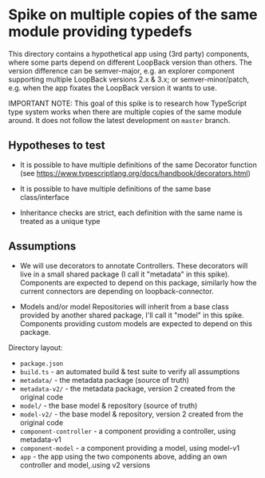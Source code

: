 # Spike on multiple copies of the same module providing typedefs

This directory contains a hypothetical app using (3rd party) components,
where some parts depend on different LoopBack version than others. The version
difference can be semver-major, e.g. an explorer component supporting multiple
LoopBack versions 2.x & 3.x; or semver-minor/patch, e.g. when the app fixates
the LoopBack version it wants to use.

IMPORTANT NOTE: This goal of this spike is to research how TypeScript type
system works when there are multiple copies of the same module around. It does
not follow the latest development on `master` branch.

## Hypotheses to test

- It is possible to have multiple definitions of the same Decorator function
  (see https://www.typescriptlang.org/docs/handbook/decorators.html)

- It is possible to have multiple definitions of the same base class/interface

- Inheritance checks are strict, each definition with the same name is treated
  as a unique type

## Assumptions

- We will use decorators to annotate Controllers. These decorators will live
  in a small shared package (I call it "metadata" in this spike).
  Components are expected to depend on this package, similarly how the current
  connectors are depending on loopback-connector.

- Models and/or model Repositories will inherit from a base class provided
  by another shared package, I'll call it "model" in this spike.
  Components providing custom models are expected to depend on this package.

Directory layout:

- `package.json`
- `build.ts` - an automated build & test suite to verify all assumptions
- `metadata/` - the metadata package (source of truth)
- `metadata-v2/` - the metadata package, version 2 created from the original code
- `model/` - the base model & repository (source of truth)
- `model-v2/` - the base model & repository, version 2 created from the original code
- `component-controller` - a component providing a controller, using metadata-v1
- `component-model` - a component providing a model, using model-v1
- `app` - the app using the two components above, adding an own controller and
        model,.using v2 versions

